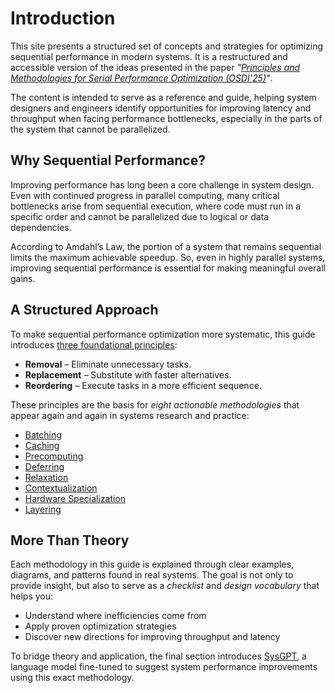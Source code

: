 # Introduction

This site presents a structured set of concepts and strategies for optimizing
sequential performance in modern systems.
It is a restructured and accessible version of the ideas presented in the
paper *"[Principles and Methodologies for Serial Performance Optimization
(OSDI'25)](https://www.usenix.org/conference/osdi25/presentation/park-sujin)"*.

The content is intended to serve as a reference and guide, helping system
designers and engineers identify opportunities for improving latency and
throughput when facing performance bottlenecks, especially in the parts of the
system that cannot be parallelized.


## Why Sequential Performance?

Improving performance has long been a core challenge in system design. Even with
continued progress in parallel computing, many critical bottlenecks arise from
sequential execution, where code must run in a specific order and cannot be
parallelized due to logical or data dependencies.

According to Amdahl’s Law, the portion of a system that remains sequential
limits the maximum achievable speedup. So, even in highly parallel systems,
improving sequential performance is essential for making meaningful overall
gains.


## A Structured Approach

To make sequential performance optimization more systematic, this guide
introduces [three foundational principles](./principles.md):

- **Removal** – Eliminate unnecessary tasks.
- **Replacement** – Substitute with faster alternatives.
- **Reordering** – Execute tasks in a more efficient sequence.

These principles are the basis for *eight actionable methodologies* that appear
again and again in systems research and practice:

- [Batching](./batching.md)
- [Caching](./caching.md)
- [Precomputing](./precomputing.md)
- [Deferring](./deferring.md)
- [Relaxation](./relaxation.md)
- [Contextualization](./context.md)
- [Hardware Specialization](./hardware.md)
- [Layering](./layering.md)


## More Than Theory

Each methodology in this guide is explained through clear examples, diagrams,
and patterns found in real systems. The goal is not only to provide insight, but
also to serve as a *checklist* and *design vocabulary* that helps you:

- Understand where inefficiencies come from
- Apply proven optimization strategies
- Discover new directions for improving throughput and latency

To bridge theory and application, the final section introduces
[SysGPT](./sysgpt.md), a language model fine-tuned to suggest system performance
improvements using this exact methodology.
